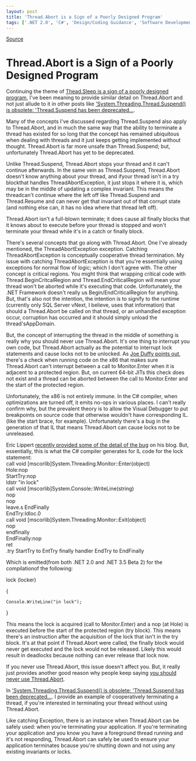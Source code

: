 ```yaml
---
layout: post
title: 'Thread.Abort is a Sign of a Poorly Designed Program'
tags: ['.NET 2.0', 'C#', 'Design/Coding Guidance', 'Software Development', 'msmvps']
---
```

[Source](http://blogs.msmvps.com/peterritchie/2007/08/22/thead-abort-is-a-sign-of-a-poorly-designed-program/ "Permalink to Thread.Abort is a Sign of a Poorly Designed Program")

# Thread.Abort is a Sign of a Poorly Designed Program

Continuing the theme of [Thead.Sleep is a sign of a poorly designed program][1], I've been meaning to provide similar detail on Thread.Abort and not just allude to it in other posts like ['System.Threading.Thread.Suspend() is obsolete: 'Thread.Suspend has been deprecated…][2].

Many of the concepts I've discussed regarding Thread.Suspend also apply to Thread.Abort, and in much the same way that the ability to terminate a thread has existed for so long that the concept has remained ubiquitous when dealing with threads and it just keeps getting implemented without thought. Thread.Abort is far more unsafe than Thread.Suspend; but, unfortunately Thread.Abort has yet to be deprecated.

Unlike Thread.Suspend, Thread.Abort stops your thread and it can't continue afterwards. In the same vein as Thread.Suspend, Thread.Abort doesn't know anything about your thread, and ifyour thread isn't in a try blockthat handles ThreadAbortException, it just stops it where it is, which may be in the middle of updating a complex invariant. This means the threadcan't continue where the left off like Thread.Suspend and Thread.Resume and can never get that invariant out of that corrupt state (and nothing else can, it has no idea where that thread left off).

Thread.Abort isn't a full-blown terminate; it does cause all finally blocks that it knows about to execute before your thread is stopped and won't terminate your thread while it's in a catch or finally block.

There's several concepts that go along with Thread.Abort. One I've already mentioned, the ThreadAbortException exception. Catching ThreadAbortException is conceptually cooperative thread termination. My issue with catching ThreadAbortException is that you're essentially using exceptions for normal flow of logic; which I don't agree with. The other concept is critical regions. You might think that wrapping critical code with Thread.BeginCritcalRegion and Thread.EndCriticalRegion will mean your thread won't be aborted while it's executing that code. Unfortunately, the .NET Framework doesn't really us Begin/EndCriticalRegion for anything. But, that's also not the intention, the intention is to signify to the runtime (currently only SQL Server vNext, I believe, uses that information) that should a Thread.Abort be called on that thread, or an unhandled exception occur, corruption has occurred and it should simply unload the thread'sAppDomain.

But, the concept of interrupting the thread in the middle of something is really why you should never use Thread.Abort. It's one thing to interrupt you own code, but Thread.Abort actually as the potential to interrupt lock statements and cause locks not to be unlocked. As [Joe Duffy points out][3], there's a check when running code on the x86 that makes sure Thread.Abort can't interrupt between a call to Monitor.Enter when it is adjacent to a protected region. But, on current 64-bit JITs this check does not exist and a thread can be aborted between the call to Monitor.Enter and the start of the protected region.

Unfortunately, the x86 is not entirely immune. In the C# compiler, when optimizations are turned off, it emits no-ops in various places. I can't really confirm why, but the prevalent theory is to allow the Visual Debugger to put breakpoints on source code that otherwise wouldn't have corresponding IL. (like the start brace, for example). Unfortunately there's a bug in the generation of that IL that means Thread.Abort can cause locks not to be unreleased.

Eric Lippert [recently provided some of the detail of the bug][4] on his blog. But, essentially, this is what the C# compiler generates for IL code for the lock statement:  
call void [mscorlib]System.Threading.Monitor::Enter(object)  
Hole:nop   
StartTry:nop   
ldstr "in lock"  
call void [mscorlib]System.Console::WriteLine(string)  
nop   
nop   
leave.s EndFinally  
EndTry:ldloc.0   
call void [mscorlib]System.Threading.Monitor::Exit(object)  
nop   
endfinally   
EndFinally:nop   
ret   
 .try StartTry to EntTry finally handler EndTry to EndFinally

Which is emitted(from both .NET 2.0 and .NET 3.5 Beta 2) for the compilationof the following:

  

   lock (locker)

   {

    Console.WriteLine("in lock");

   }

This means the lock is acquired (call to Monitor.Enter) and a nop (at Hole) is executed before the start of the protected region (try block). This means there's an instruction after the acquisition of the lock that isn't in the try block. It's at that point if Thread.Abort were called, the finally block would never get executed and the lock would not be released. Likely this would result in deadlocks because nothing can ever release that lock now.

If you never use Thread.Abort, this issue doesn't affect you. But, it really just provides another good reason why people keep saying [you should never use Thread.Abort][5].

In ['System.Threading.Thread.Suspend() is obsolete: 'Thread.Suspend has been deprecated…][2]. I provide an example of cooperatively terminating a thread, if you're interested in terminating your thread without using Thread.Abort.

Like catching Exception, there is an instance when Thread.Abort can be safely used: when you're terminating your application. If you're terminating your application and you know you have a foreground thread running and it's not responding, Thread.Abort can safely be used to ensure your application terminates bcause you're shutting down and not using any existing invariants or locks.

[1]: http://msmvps.com/blogs/peterritchie/archive/2007/04/26/thread-sleep-is-a-sign-of-a-poorly-designed-program.aspx
[2]: http://msmvps.com/blogs/peterritchie/archive/2006/10/13/_2700_System.Threading.Thread.Suspend_280029002700_-is-obsolete_3A00_-_2700_Thread.Suspend-has-been-deprecated_2E002E002E00_.aspx
[3]: http://www.bluebytesoftware.com/blog/2007/01/30/MonitorEnterThreadAbortsAndOrphanedLocks.aspx
[4]: http://blogs.msdn.com/ericlippert/archive/2007/08/17/subtleties-of-c-il-codegen.aspx
[5]: http://tdanecker.blogspot.com/2007/08/do-never-ever-use-threadabort.html


